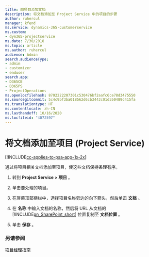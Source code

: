 ```yaml
---
title: 向项目添加文档
description: 将文档添加至 Project Service 中的项目的步骤
author: ruhercul
manager: kfend
ms.service: dynamics-365-customerservice
ms.custom:
- dyn365-projectservice
ms.date: 7/30/2018
ms.topic: article
ms.author: ruhercul
audience: Admin
search.audienceType:
- admin
- customizer
- enduser
search.app:
- D365CE
- D365PS
- ProjectOperations
ms.openlocfilehash: 8702222207301c530476bf2aafc6ce78d3475550
ms.sourcegitcommit: 5c4c9bf3ba018562d6cb3443c01d550489c415fa
ms.translationtype: HT
ms.contentlocale: zh-CN
ms.lasthandoff: 10/16/2020
ms.locfileid: "4072597"
---
```

# <a name="add-documents-to-a-project-project-service"></a>将文档添加至项目 (Project Service)

[!INCLUDE[cc-applies-to-psa-app-1x-2x](../includes/cc-applies-to-psa-app-1x-2x.md)]

通过将项目相关文档添加至项目，使这些文档保持条理有序。  
  
1. 转到 **Project Service > 项目** 。  
  
2. 单击要处理的项目。  
  
3. 在屏幕顶部横栏中，选择项目名称旁边的向下箭头，然后单击 **文档** 。  
  
4. 在 **名称** 中输入文档的名称，然后将 URL 从文档的 [!INCLUDE[pn_SharePoint_short](../includes/pn-sharepoint-short.md)] 位置复制至 **文档位置** 。  
  
5. 单击 **保存** 。  
  
### <a name="see-also"></a>另请参阅  
 [项目经理指南](../psa/project-manager-guide.md)
